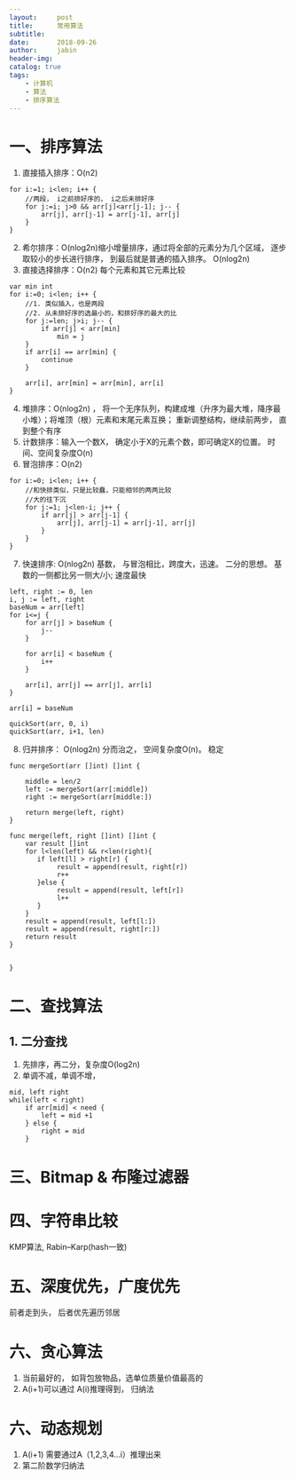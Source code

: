 ```yaml
---
layout:     post
title:      常用算法
subtitle:   
date:       2018-09-26
author:     jabin
header-img: 
catalog: true
tags:
    - 计算机
    - 算法
    - 排序算法
---
```


# 一、排序算法
1. 直接插入排序：O(n2)
```
for i:=1; i<len; i++ {
    //两段， i之前排好序的， i之后未排好序
    for j:=i; j>0 && arr[j]<arr[j-1]; j-- {
        arr[j], arr[j-1] = arr[j-1], arr[j]
    }
}
```
2. 希尔排序：O(nlog2n)缩小增量排序，通过将全部的元素分为几个区域， 逐步取较小的步长进行排序， 到最后就是普通的插入排序。   O(nlog2n)
3. 直接选择排序：O(n2)  每个元素和其它元素比较
```
var min int
for i:=0; i<len; i++ {
    //1. 类似插入，也是两段
    //2. 从未排好序的选最小的，和排好序的最大的比
    for j:=len; j>i; j-- {
        if arr[j] < arr[min]
            min = j
    }
    if arr[i] == arr[min] {
        continue
    }
    
    arr[i], arr[min] = arr[min], arr[i]
}
```
4. 堆排序：O(nlog2n) ，  将一个无序队列，构建成堆（升序为最大堆，降序最小堆）；将堆顶（根）元素和末尾元素互换； 重新调整结构，继续前两步， 直到整个有序
5. 计数排序：输入一个数X， 确定小于X的元素个数，即可确定X的位置。 时间、空间复杂度O(n)
6. 冒泡排序：O(n2)
```
for i:=0; i<len; i++ {
    //和快排类似，只是比较蠢，只能相邻的两两比较
    //大的往下沉
    for j:=1; j<len-i; j++ {
        if arr[j] > arr[j-1] {
            arr[j], arr[j-1] = arr[j-1], arr[j]
        }
    }
}
```
7. 快速排序: O(nlog2n)  基数， 与冒泡相比，跨度大，迅速。 二分的思想。 基数的一侧都比另一侧大/小;  速度最快
```
left, right := 0, len
i, j := left, right
baseNum = arr[left]
for i<=j {
    for arr[j] > baseNum {
        j--
    }
    
    for arr[i] < baseNum {
        i++
    }
    
    arr[i], arr[j] == arr[j], arr[i]    
}

arr[i] = baseNum

quickSort(arr, 0, i)
quickSort(arr, i+1, len)
```
8. 归并排序： O(nlog2n) 分而治之， 空间复杂度O(n)。 稳定
```
func mergeSort(arr []int) []int {
    
    middle = len/2
    left := mergeSort(arr[:middle])
    right := mergeSort(arr[middle:])
    
    return merge(left, right)
}

func merge(left, right []int) []int {
    var result []int
    for l<len(left) && r<len(right){
       if left[l] > right[r] {
            result = append(result, right[r])
            r++
       }else {
            result = append(result, left[r])
            l++
       }
    }
    result = append(result, left[l:])
    result = append(result, right[r:])   
    return result
}
    
    
}
```

# 二、查找算法
## 1. 二分查找
1. 先排序，再二分，复杂度O(log2n)
2. 单调不减，单调不增，
```
mid, left right
while(left < right)
    if arr[mid] < need {
        left = mid +1
    } else {
        right = mid
    }
```

# 三、Bitmap & 布隆过滤器

# 四、字符串比较
KMP算法, Rabin–Karp(hash一致)

# 五、深度优先，广度优先
前者走到头， 后者优先遍历邻居

# 六、贪心算法
1. 当前最好的， 如背包放物品，选单位质量价值最高的
2. A(i+1)可以通过 A(i)推理得到， 归纳法

# 六、动态规划
1. A(i+1) 需要通过A（1,2,3,4…i）推理出来
2. 第二阶数学归纳法

